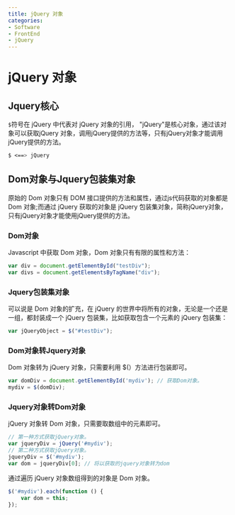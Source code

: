 ```yaml
---
title: jQuery 对象
categories:
- Software
- FrontEnd
- jQuery
---
```

# jQuery 对象

## Jquery核心

`$`符号在 jQuery 中代表对 jQuery 对象的引用， "jQuery"是核心对象，通过该对象可以获取jQuery 对象，调用jQuery提供的方法等，只有jQuery对象才能调用jQuery提供的方法。

```css
$ <==> jQuery
```

## Dom对象与Jquery包装集对象

原始的 Dom 对象只有 DOM 接口提供的方法和属性，通过js代码获取的对象都是 Dom 对象;而通过 jQuery 获取的对象是 jQuery 包装集对象，简称jQuery对象，只有jQuery对象才能使用jQuery提供的方法。

### Dom对象

Javascript 中获取 Dom 对象，Dom 对象只有有限的属性和方法：

```javascript
var div = document.getElementById("testDiv");
var divs = document.getElementsByTagName("div");
```

### Jquery包装集对象

可以说是 Dom 对象的扩充，在 jQuery 的世界中将所有的对象，无论是一个还是一组，都封装成一个 jQuery 包装集，比如获取包含一个元素的 jQuery 包装集：

```js
var jQueryObject = $("#testDiv");
```

### Dom对象转Jquery对象

Dom 对象转为 jQuery 对象，只需要利用 $(）方法进行包装即可。

```js
var domDiv = document.getElementById('mydiv'); // 获取Dom对象。
mydiv = $(domDiv);
```

### Jquery对象转Dom对象

jQuery 对象转 Dom 对象，只需要取数组中的元素即可。

```js
// 第一种方式获取jQuery对象。
var jqueryDiv = jQuery('#mydiv');
// 第二种方式获取jQuery对象。
jqueryDiv = $('#mydiv');
var dom = jqueryDiv[0]; // 将以获取的jquery对象转为dom
```

通过遍历 jQuery 对象数组得到的对象是 Dom 对象。

```js
$('#mydiv').each(function () {
    var dom = this;
});
```

